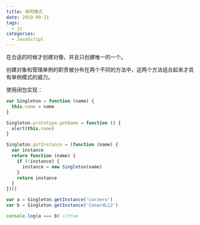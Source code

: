 ```yaml
---
title: 单例模式
date: 2019-09-21
tags:
  - js
categories:
  - JavaScript
---
```


在合适的时候才创建对像，并且只创建唯一的一个。

创建对象和管理单例的职责被分布在两个不同的方法中，这两个方法组合起来才具有单例模式的威力。

使用闭包实现：

```js
var Singleton = function (name) {
  this.name = name
}

Singleton.prototype.getName = function () {
  alert(this.name)
}

Singleton.getInstance = (function (name) {
  var instance
  return function (name) {
    if (!instance) {
      instance = new Singleton(name)
    }
    return instance
  }
})()

var a = Singleton.getInstance('corzero')
var b = Singleton.getInstance('ConardLi2')

console.log(a === b) //true
```
